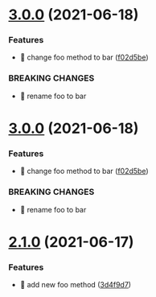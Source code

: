 # [3.0.0](https://github.com/EduardoSimon/auto-versioning-demo/compare/v2.1.0...v3.0.0) (2021-06-18)


### Features

* 🎸 change foo method to bar ([f02d5be](https://github.com/EduardoSimon/auto-versioning-demo/commit/f02d5be75954a76aa6b652aae6f243aee6e9d83c))


### BREAKING CHANGES

* 🧨 rename foo to bar

# [3.0.0](https://github.com/EduardoSimon/auto-versioning-demo/compare/v2.1.0...v3.0.0) (2021-06-18)


### Features

* 🎸 change foo method to bar ([f02d5be](https://github.com/EduardoSimon/auto-versioning-demo/commit/f02d5be75954a76aa6b652aae6f243aee6e9d83c))


### BREAKING CHANGES

* 🧨 rename foo to bar

# [2.1.0](https://github.com/EduardoSimon/auto-versioning-demo/compare/v2.0.1...v2.1.0) (2021-06-17)


### Features

* 🎸 add new foo method ([3d4f9d7](https://github.com/EduardoSimon/auto-versioning-demo/commit/3d4f9d7e0ddcc69297d96c1c3395aeff523154e1))

